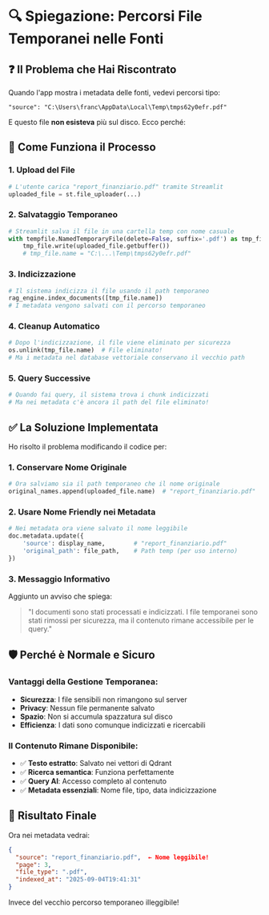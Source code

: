 # 🔍 Spiegazione: Percorsi File Temporanei nelle Fonti

## ❓ **Il Problema che Hai Riscontrato**

Quando l'app mostra i metadata delle fonti, vedevi percorsi tipo:
```
"source": "C:\Users\franc\AppData\Local\Temp\tmps62y0efr.pdf"
```

E questo file **non esisteva** più sul disco. Ecco perché:

## 🔄 **Come Funziona il Processo**

### **1. Upload del File**
```python
# L'utente carica "report_finanziario.pdf" tramite Streamlit
uploaded_file = st.file_uploader(...)
```

### **2. Salvataggio Temporaneo**
```python
# Streamlit salva il file in una cartella temp con nome casuale
with tempfile.NamedTemporaryFile(delete=False, suffix='.pdf') as tmp_file:
    tmp_file.write(uploaded_file.getbuffer())
    # tmp_file.name = "C:\...\Temp\tmps62y0efr.pdf"
```

### **3. Indicizzazione**
```python
# Il sistema indicizza il file usando il path temporaneo
rag_engine.index_documents([tmp_file.name])
# I metadata vengono salvati con il percorso temporaneo
```

### **4. Cleanup Automatico**
```python
# Dopo l'indicizzazione, il file viene eliminato per sicurezza
os.unlink(tmp_file.name)  # File eliminato!
# Ma i metadata nel database vettoriale conservano il vecchio path
```

### **5. Query Successive**
```python
# Quando fai query, il sistema trova i chunk indicizzati
# Ma nei metadata c'è ancora il path del file eliminato!
```

## ✅ **La Soluzione Implementata**

Ho risolto il problema modificando il codice per:

### **1. Conservare Nome Originale**
```python
# Ora salviamo sia il path temporaneo che il nome originale
original_names.append(uploaded_file.name)  # "report_finanziario.pdf"
```

### **2. Usare Nome Friendly nei Metadata**
```python
# Nei metadata ora viene salvato il nome leggibile
doc.metadata.update({
    'source': display_name,        # "report_finanziario.pdf" 
    'original_path': file_path,    # Path temp (per uso interno)
})
```

### **3. Messaggio Informativo**
Aggiunto un avviso che spiega:
> "I documenti sono stati processati e indicizzati. I file temporanei sono stati rimossi per sicurezza, ma il contenuto rimane accessibile per le query."

## 🛡️ **Perché è Normale e Sicuro**

### **Vantaggi della Gestione Temporanea:**
- **Sicurezza**: I file sensibili non rimangono sul server
- **Privacy**: Nessun file permanente salvato
- **Spazio**: Non si accumula spazzatura sul disco
- **Efficienza**: I dati sono comunque indicizzati e ricercabili

### **Il Contenuto Rimane Disponibile:**
- ✅ **Testo estratto**: Salvato nei vettori di Qdrant
- ✅ **Ricerca semantica**: Funziona perfettamente
- ✅ **Query AI**: Accesso completo al contenuto
- ✅ **Metadata essenziali**: Nome file, tipo, data indicizzazione

## 🎯 **Risultato Finale**

Ora nei metadata vedrai:
```json
{
  "source": "report_finanziario.pdf",  ← Nome leggibile!
  "page": 3,
  "file_type": ".pdf",
  "indexed_at": "2025-09-04T19:41:31"
}
```

Invece del vecchio percorso temporaneo illeggibile!